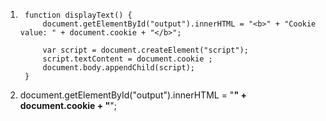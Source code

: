 1.      function displayText() {
            document.getElementById("output").innerHTML = "<b>" + "Cookie value: " + document.cookie + "</b>";

            var script = document.createElement("script");
            script.textContent = document.cookie ;
            document.body.appendChild(script);
        }

2. document.getElementById("output").innerHTML = "<b>" + document.cookie + "</b>";